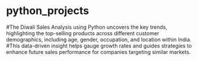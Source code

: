 # python_projects
#The Diwali Sales Analysis using Python uncovers the key trends, highlighting the top-selling products across different customer demographics, including age, gender, occupation, and location within India. 
<br>
#This data-driven insight helps gauge growth rates and guides strategies to enhance future sales performance for companies targeting similar markets.
